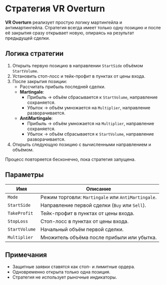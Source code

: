 # Стратегия VR Overturn

**VR Overturn** реализует простую логику мартингейла и антимартингейла.
Стратегия всегда имеет только одну позицию и после её закрытия сразу
открывает новую, опираясь на результат предыдущей сделки.

## Логика стратегии

1. Открыть первую позицию в направлении `StartSide` объёмом `StartVolume`.
2. Установить стоп-лосс и тейк-профит в пунктах от цены входа.
3. После закрытия позиции:
   - Рассчитать прибыль последней сделки.
   - **Martingale**:
     - Прибыль → объём сбрасывается к `StartVolume`, направление сохраняется.
     - Убыток → объём умножается на `Multiplier`, направление разворачивается.
   - **AntiMartingale**:
     - Прибыль → объём умножается на `Multiplier`, направление сохраняется.
     - Убыток → объём сбрасывается к `StartVolume`, направление разворачивается.
4. Открыть следующую позицию с вычисленными направлением и объёмом.

Процесс повторяется бесконечно, пока стратегия запущена.

## Параметры

| Имя | Описание |
|-----|----------|
| `Mode` | Режим торговли: `Martingale` или `AntiMartingale`. |
| `StartSide` | Направление первой сделки (`Buy` или `Sell`). |
| `TakeProfit` | Тейк-профит в пунктах от цены входа. |
| `StopLoss` | Стоп-лосс в пунктах от цены входа. |
| `StartVolume` | Начальный объём первой сделки. |
| `Multiplier` | Множитель объёма после прибыли или убытка. |

## Примечания

- Защитные заявки ставятся как стоп- и лимитные ордера.
- Одновременно открыта только одна позиция.
- Стратегия не использует рыночные индикаторы.
